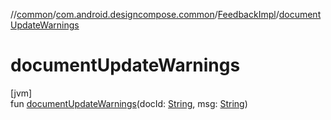 //[common](../../../index.md)/[com.android.designcompose.common](../index.md)/[FeedbackImpl](index.md)/[documentUpdateWarnings](document-update-warnings.md)

# documentUpdateWarnings

[jvm]\
fun [documentUpdateWarnings](document-update-warnings.md)(docId: [String](https://kotlinlang.org/api/latest/jvm/stdlib/kotlin/-string/index.html), msg: [String](https://kotlinlang.org/api/latest/jvm/stdlib/kotlin/-string/index.html))
